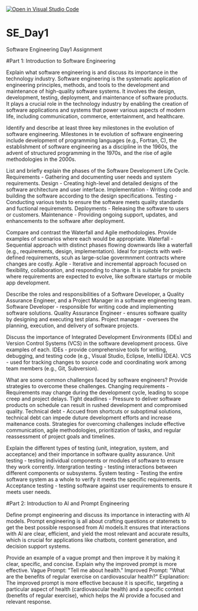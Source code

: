 [![Open in Visual Studio Code](https://classroom.github.com/assets/open-in-vscode-2e0aaae1b6195c2367325f4f02e2d04e9abb55f0b24a779b69b11b9e10269abc.svg)](https://classroom.github.com/online_ide?assignment_repo_id=15536942&assignment_repo_type=AssignmentRepo)
# SE_Day1
Software Engineering Day1 Assignment

#Part 1: Introduction to Software Engineering

Explain what software engineering is and discuss its importance in the technology industry.
Software engineering is the systematic application of engineering principles, methods, and tools to the development and maintenance of high-quality software systems. It involves the design, development, testing, deployment, and maintenance of software products. It plays a crucial role in the technology industry by enabling the creation of software applications and systems that power various aspects of modern life, including communication, commerce, entertainment, and healthcare. 

Identify and describe at least three key milestones in the evolution of software engineering.
Milestones in te evolution of software engineering include development of programming languages (e.g., Fortran, C), the establishment of software engineering as a discipline in the 1960s, the advent of structured programming in the 1970s, and the rise of agile methodologies in the 2000s.

List and briefly explain the phases of the Software Development Life Cycle.
Requirements - Gathering and documenting user needs and system requirements.
Design - Creating high-level and detailed designs of the software architecture and user interface.
Implementation - Writing code and building the software according to the design specifications.
Testing - Conducting various tests to ensure the software meets quality standards and fuctional requirements.
Deployments - Releasing the software to users or customers.
Maintenance - Providing ongoing support, updates, and enhancements to the software after deployment.

Compare and contrast the Waterfall and Agile methodologies. Provide examples of scenarios where each would be appropriate.
Waterfall - Sequential approach with distinct phases flowing downwards like a waterfall (e.g., requirements, design, implementation). Ideal for projects with well-defined requirements, scuh as large-sclae govermnment contracts where changes are costly.
Agile - Iterative and incremental approach focused on flexibility, collaboration, and responding to change. It is suitable for projects where requirements are expected to evolve, like software startups or mobile app development.

Describe the roles and responsibilities of a Software Developer, a Quality Assurance Engineer, and a Project Manager in a software engineering team.
Software Developer - responsible for writing code and implementing software solutions.
Quality Assurance Engineer - ensures software quality by designing and executing test plans.
Project manager - oversees the planning, execution, and delivery of software projects.

Discuss the importance of Integrated Development Environments (IDEs) and Version Control Systems (VCS) in the software development process. Give examples of each.
IDEs - provide comprehensive tools for writing, debugging, and testing code (e.g., Visual Studio, Eclipse, IntelliJ IDEA).
VCS - used for tracking changes to source code and coordinating work among team members (e.g., Git, Subversion).

What are some common challenges faced by software engineers? Provide strategies to overcome these challenges.
Changing requirements - Requirements may change during the development cycle, leading to scope creep and project delays.
Tight deadlines - Pressure to deliver software products on schedule can result in rushed development and compromised quality.
Technical debt - Accued from shortcuts or suboptimal solutions, technical debt can impede duture development efforts and increase maitenance costs.
Strategies for overcoming challenges include effective communication, agile methodologies, prioritization of tasks, and regular reassessment of project goals and timelines.

Explain the different types of testing (unit, integration, system, and acceptance) and their importance in software quality assurance.
Unit testing - testing individual components or modules of software to ensure they work corrently.
Intergration testing - testing interactions between different components or subsystems.
System testing - Testing the entire software system as a whole to verify it meets the specific requirements.
Acceptance testing - testing software against user requirements to ensure it meets user needs.

#Part 2: Introduction to AI and Prompt Engineering

Define prompt engineering and discuss its importance in interacting with AI models.
Prompt engineering is all about crafting questions or statemets to get the best possible responsed from AI models.It ensures that interactions with AI are clear, efficient, and yield the most relevant and accurate results, which is crucial for applications like chatbots, content generation, and decision support systems.

Provide an example of a vague prompt and then improve it by making it clear, specific, and concise. Explain why the improved prompt is more effective.
Vague Prompt: "Tell me about health."
Improved Prompt: "What are the benefits of regular exercise on cardiovascular health?"
Explanation: The improved prompt is more effective because it is specific, targeting a particular aspect of health (cardiovascular health) and a specific context (benefits of regular exercise), which helps the AI provide a focused and relevant response.
